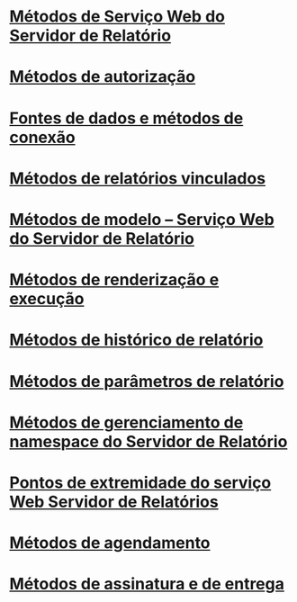 # [Métodos de Serviço Web do Servidor de Relatório](report-server-web-service-methods.md)

# [Métodos de autorização](authorization-methods.md)
# [Fontes de dados e métodos de conexão](data-sources-and-connection-methods.md)
# [Métodos de relatórios vinculados](linked-reports-methods.md)
# [Métodos de modelo – Serviço Web do Servidor de Relatório](model-methods-report-server-web-service.md)
# [Métodos de renderização e execução](rendering-and-execution-methods.md)
# [Métodos de histórico de relatório](report-history-methods.md)
# [Métodos de parâmetros de relatório](report-parameters-methods.md)
# [Métodos de gerenciamento de namespace do Servidor de Relatório](report-server-namespace-management-methods.md)
# [Pontos de extremidade do serviço Web Servidor de Relatórios](report-server-web-service-endpoints.md)
# [Métodos de agendamento](scheduling-methods.md)
# [Métodos de assinatura e de entrega](subscription-and-delivery-methods.md)
